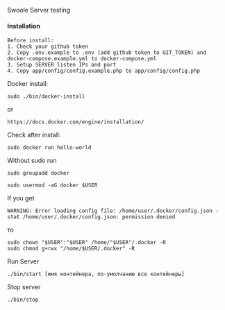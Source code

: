 Swoole Server testing


#### Installation
~~~
Before install:
1. Check your github token
2. Copy .env.example to .env (add github token to GIT_TOKEN) and docker-compose.example.yml to docker-compose.yml
3. Setup SERVER listen IPs and port
4. Copy app/config/config.example.php to app/config/config.php  
~~~

Docker install:
~~~
sudo ./bin/docker-install
~~~
or
~~~
https://docs.docker.com/engine/installation/
~~~

Check after install:
~~~
sudo docker run hello-world
~~~

Without sudo run
~~~
sudo groupadd docker
~~~
~~~
sudo usermod -aG docker $USER
~~~

If you get
~~~
WARNING: Error loading config file: /home/user/.docker/config.json -
stat /home/user/.docker/config.json: permission denied
~~~
то
~~~
sudo chown "$USER":"$USER" /home/"$USER"/.docker -R
sudo chmod g+rwx "/home/$USER/.docker" -R
~~~

Run Server
~~~
./bin/start [имя контейнера, по-умолчанию все контейнеры]
~~~

Stop server
~~~
./bin/stop
~~~